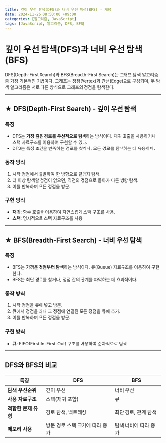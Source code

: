 ```yaml
---
title: 깊이 우선 탐색(DFS)과 너비 우선 탐색(BFS) - 개념
date: 2024-11-26 08:50:00 +09:00
categories: [알고리즘, JavaScript]
tags: [JavaScript, 알고리즘, DFS, BFS]
---
```


# 깊이 우선 탐색(DFS)과 너비 우선 탐색(BFS)

DFS(Depth-First Search)와 BFS(Breadth-First Search)는 그래프 탐색 알고리즘 중 가장 기본적인 기법이다. 그래프는 정점(Vertex)과 간선(Edge)으로 구성되며, 두 탐색 알고리즘은 서로 다른 방식으로 그래프의 정점을 탐색한다.

---

## ★ DFS(Depth-First Search) - 깊이 우선 탐색

### 특징

- DFS는 **가장 깊은 경로를 우선적으로 탐색**하는 방식이다. 재귀 호출을 사용하거나 스택 자료구조를 이용하여 구현할 수 있다.
- DFS는 특정 조건을 만족하는 경로를 찾거나, 모든 경로를 탐색하는 데 유용하다.

### 동작 방식

1. 시작 정점에서 출발하여 한 방향으로 끝까지 탐색.
2. 더 이상 탐색할 정점이 없으면, 직전의 정점으로 돌아가 다른 방향 탐색.
3. 이를 반복하며 모든 정점을 방문.

### 구현 방식

- **재귀**: 함수 호출을 이용하여 자연스럽게 스택 구조를 사용.
- **스택**: 명시적으로 스택 자료구조를 사용.

---

## ★ BFS(Breadth-First Search) - 너비 우선 탐색

### 특징

- BFS는 **가까운 정점부터 탐색**하는 방식이다. 큐(Queue) 자료구조를 이용하여 구현한다.
- BFS는 최단 경로를 찾거나, 정점 간의 관계를 파악하는 데 효과적이다.

### 동작 방식

1. 시작 정점을 큐에 넣고 방문.
2. 큐에서 정점을 꺼내 그 정점에 연결된 모든 정점을 큐에 추가.
3. 이를 반복하며 모든 정점을 방문.

### 구현 방식

- **큐**: FIFO(First-In-First-Out) 구조를 사용하여 순차적으로 탐색.

---

## DFS와 BFS의 비교

| **특징**             | **DFS**                         | **BFS**               |
| -------------------- | ------------------------------- | --------------------- |
| **탐색 우선순위**    | 깊이 우선                       | 너비 우선             |
| **사용 자료구조**    | 스택(재귀 포함)                 | 큐                    |
| **적합한 문제 유형** | 경로 탐색, 백트래킹             | 최단 경로, 관계 탐색  |
| **메모리 사용**      | 방문 경로 스택 크기에 따라 증가 | 탐색 너비에 따라 증가 |
